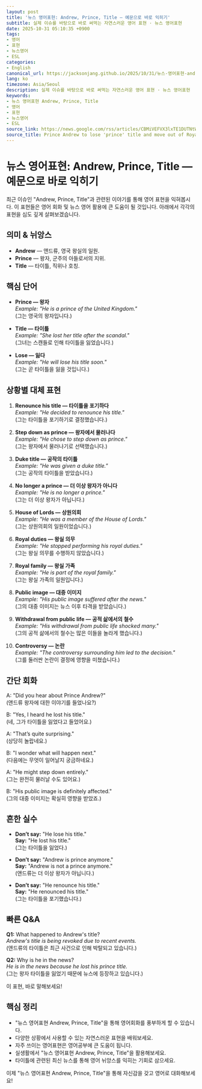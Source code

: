 ```yaml
---
layout: post
title: '뉴스 영어표현: Andrew, Prince, Title — 예문으로 바로 익히기'
subtitle: 실제 이슈를 바탕으로 바로 써먹는 자연스러운 영어 표현 · 뉴스 영어표현
date: 2025-10-31 05:10:35 +0900
tags:
- 영어
- 표현
- 뉴스영어
- ESL
categories:
- English
canonical_url: https://jacksonjang.github.io/2025/10/31/뉴스-영어표현-andrew-prince-title-예문으로-바로-익히기/
lang: ko
timezone: Asia/Seoul
description: 실제 이슈를 바탕으로 바로 써먹는 자연스러운 영어 표현 · 뉴스 영어표현
keywords:
- 뉴스 영어표현 Andrew, Prince, Title
- 영어
- 표현
- 뉴스영어
- ESL
source_link: https://news.google.com/rss/articles/CBMiVEFVX3lxTE1DUTNtWngyVW4yaHdPS01fYnl3VXV3dnZOSjhmZjQ4eUxCQWF3N2hpaGw4UnNUdkpNNmtGZ2xHSnl6N1pVWWtWRXg0MnVVZENNVTJ0Wg?oc=5
source_title: Prince Andrew to lose 'prince' title and move out of Royal Lodge
---
```


# 뉴스 영어표현: Andrew, Prince, Title — 예문으로 바로 익히기

최근 이슈인 "Andrew, Prince, Title"과 관련된 이야기를 통해 영어 표현을 익혀봅시다. 이 표현들은 영어 회화 및 뉴스 영어 활용에 큰 도움이 될 것입니다. 아래에서 각각의 표현을 심도 깊게 살펴보겠습니다.

## 의미 & 뉘앙스

* **Andrew** — 앤드류, 영국 왕실의 일원.
* **Prince** — 왕자, 군주의 아들로서의 지위.
* **Title** — 타이틀, 직위나 호칭.

## 핵심 단어

- **Prince — 왕자**  
  *Example: "He is a prince of the United Kingdom."*  
  (그는 영국의 왕자입니다.)

- **Title — 타이틀**  
  *Example: "She lost her title after the scandal."*  
  (그녀는 스캔들로 인해 타이틀을 잃었습니다.)

- **Lose — 잃다**  
  *Example: "He will lose his title soon."*  
  (그는 곧 타이틀을 잃을 것입니다.)

## 상황별 대체 표현

1. **Renounce his title — 타이틀을 포기하다**  
   *Example: "He decided to renounce his title."*  
   (그는 타이틀을 포기하기로 결정했습니다.)

2. **Step down as prince — 왕자에서 물러나다**  
   *Example: "He chose to step down as prince."*  
   (그는 왕자에서 물러나기로 선택했습니다.)

3. **Duke title — 공작의 타이틀**  
   *Example: "He was given a duke title."*  
   (그는 공작의 타이틀을 받았습니다.)

4. **No longer a prince — 더 이상 왕자가 아니다**  
   *Example: "He is no longer a prince."*  
   (그는 더 이상 왕자가 아닙니다.)

5. **House of Lords — 상원의회**  
   *Example: "He was a member of the House of Lords."*  
   (그는 상원의회의 일원이었습니다.)

6. **Royal duties — 왕실 의무**  
   *Example: "He stopped performing his royal duties."*  
   (그는 왕실 의무를 수행하지 않았습니다.)

7. **Royal family — 왕실 가족**  
   *Example: "He is part of the royal family."*  
   (그는 왕실 가족의 일원입니다.)

8. **Public image — 대중 이미지**  
   *Example: "His public image suffered after the news."*  
   (그의 대중 이미지는 뉴스 이후 타격을 받았습니다.)

9. **Withdrawal from public life — 공적 삶에서의 철수**  
   *Example: "His withdrawal from public life shocked many."*  
   (그의 공적 삶에서의 철수는 많은 이들을 놀라게 했습니다.)

10. **Controversy — 논란**  
    *Example: "The controversy surrounding him led to the decision."*  
    (그를 둘러싼 논란이 결정에 영향을 미쳤습니다.)

## 간단 회화

A: "Did you hear about Prince Andrew?"  
(앤드류 왕자에 대한 이야기를 들었나요?)

B: "Yes, I heard he lost his title."  
(네, 그가 타이틀을 잃었다고 들었어요.)

A: "That’s quite surprising."  
(상당히 놀랍네요.)

B: "I wonder what will happen next."  
(다음에는 무엇이 일어날지 궁금하네요.)

A: "He might step down entirely."  
(그는 완전히 물러날 수도 있어요.)

B: "His public image is definitely affected."  
(그의 대중 이미지는 확실히 영향을 받았죠.)

## 흔한 실수

- **Don’t say:** "He lose his title."  
  **Say:** "He lost his title."  
  (그는 타이틀을 잃었다.)

- **Don’t say:** "Andrew is prince anymore."  
  **Say:** "Andrew is not a prince anymore."  
  (앤드류는 더 이상 왕자가 아닙니다.)

- **Don’t say:** "He renounce his title."  
  **Say:** "He renounced his title."  
  (그는 타이틀을 포기했습니다.)

## 빠른 Q&A

**Q1:** What happened to Andrew's title?  
*Andrew's title is being revoked due to recent events.*  
(앤드류의 타이틀은 최근 사건으로 인해 박탈되고 있습니다.)

**Q2:** Why is he in the news?  
*He is in the news because he lost his prince title.*  
(그는 왕자 타이틀을 잃었기 때문에 뉴스에 등장하고 있습니다.)

이 표현, 바로 말해보세요!

## 핵심 정리

- "뉴스 영어표현 Andrew, Prince, Title"을 통해 영어회화를 풍부하게 할 수 있습니다.
- 다양한 상황에서 사용할 수 있는 자연스러운 표현을 배워보세요.
- 자주 쓰이는 영어표현은 영어공부에 큰 도움이 됩니다.
- 실생활에서 "뉴스 영어표현 Andrew, Prince, Title"을 활용해보세요.
- 타이틀에 관련된 최신 뉴스를 통해 영어 뉘앙스를 익히는 기회로 삼으세요.

이제 "뉴스 영어표현 Andrew, Prince, Title"을 통해 자신감을 갖고 영어로 대화해보세요!